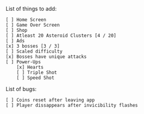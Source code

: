 List of things to add:

	[ ] Home Screen
	[ ] Game Over Screen
	[ ] Shop
	[ ] Atleast 20 Asteroid Clusters [4 / 20]
	[ ] Ads
	[x] 3 bosses [3 / 3]
	[ ] Scaled difficulty
	[x] Bosses have unique attacks
	[ ] Power-Ups
		[x] Hearts
		[ ] Triple Shot
		[ ] Speed Shot

List of bugs:

	[ ] Coins reset after leaving app 
	[ ] Player dissappears after invicibility flashes


